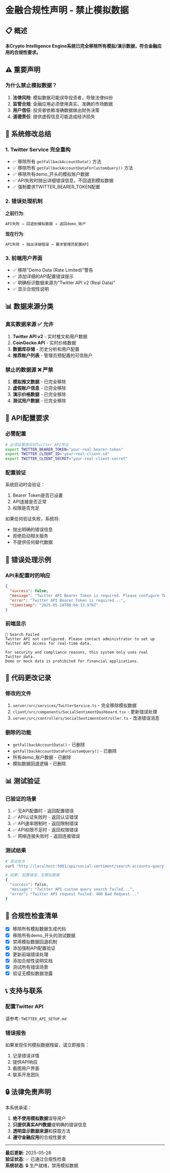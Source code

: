 # 金融合规性声明 - 禁止模拟数据

## 📋 概述

**本Crypto Intelligence Engine系统已完全移除所有模拟/演示数据，符合金融应用的合规性要求。**

## ⚠️ 重要声明

### 为什么禁止模拟数据？
1. **法律风险**: 模拟数据可能误导投资者，导致法律纠纷
2. **监管合规**: 金融应用必须使用真实、准确的市场数据
3. **用户信任**: 投资者依赖准确数据做出财务决策
4. **道德责任**: 提供虚假信息可能造成经济损失

## 🔧 系统修改总结

### 1. Twitter Service 完全重构
- ✅ 移除所有 `getFallbackAccountData()` 方法
- ✅ 移除所有 `getFallbackAccountDataForCustomQuery()` 方法
- ✅ 移除所有demo_开头的模拟账户数据
- ✅ API失败时抛出详细错误信息，不回退到模拟数据
- ✅ 强制要求TWITTER_BEARER_TOKEN配置

### 2. 错误处理机制
**之前行为**:
```
API失败 → 回退到模拟数据 → 返回demo_账户
```

**现在行为**:
```
API失败 → 抛出详细错误 → 要求管理员配置API
```

### 3. 前端用户界面
- ✅ 移除"Demo Data (Rate Limited)"警告
- ✅ 添加详细的API配置错误提示
- ✅ 明确标识数据来源为"Twitter API v2 (Real Data)"
- ✅ 显示合规性说明

## 📊 数据来源分类

### 真实数据来源 ✅ 允许
1. **Twitter API v2** - 实时推文和用户数据
2. **CoinGecko API** - 实时价格数据
3. **数据库存储** - 历史分析和用户配置
4. **推荐账户列表** - 管理员预配置的可信账户

### 禁止的数据源 ❌ 严禁
1. **模拟推文数据** - 已完全移除
2. **虚假账户信息** - 已完全移除
3. **演示价格数据** - 已完全移除
4. **测试用户数据** - 已完全移除

## 🔐 API配置要求

### 必需配置
```bash
# 必须设置真实的Twitter API凭证
export TWITTER_BEARER_TOKEN="your-real-bearer-token"
export TWITTER_CLIENT_ID="your-real-client-id" 
export TWITTER_CLIENT_SECRET="your-real-client-secret"
```

### 配置验证
系统启动时会验证：
1. Bearer Token是否已设置
2. API连接是否正常
3. 权限是否充足

如果任何验证失败，系统将:
- 抛出明确的错误信息
- 拒绝启动相关服务
- 不提供任何替代数据

## 🚨 错误处理示例

### API未配置时的响应
```json
{
  "success": false,
  "message": "Twitter API Bearer Token is required. Please configure TWITTER_BEARER_TOKEN environment variable. Demo data is prohibited for financial applications.",
  "error": "Twitter API Bearer Token is required...",
  "timestamp": "2025-05-28T08:04:13.970Z"
}
```

### 前端显示
```
🔴 Search Failed
Twitter API not configured. Please contact administrator to set up Twitter API access for real-time data.

For security and compliance reasons, this system only uses real Twitter data.
Demo or mock data is prohibited for financial applications.
```

## 📁 代码更改记录

### 修改的文件
1. `server/src/services/TwitterService.ts` - 完全移除模拟数据
2. `client/src/components/SocialSentimentDashboard.tsx` - 更新错误处理
3. `server/src/controllers/SocialSentimentController.ts` - 改进错误消息

### 删除的功能
- `getFallbackAccountData()` - 已删除
- `getFallbackAccountDataForCustomQuery()` - 已删除
- 所有demo_账户数据 - 已删除
- 模拟数据回退逻辑 - 已删除

## 📊 测试验证

### 已验证的场景
1. ✅ 无API配置时 - 返回配置错误
2. ✅ API认证失败时 - 返回认证错误
3. ✅ API速率限制时 - 返回限制错误
4. ✅ API权限不足时 - 返回权限错误
5. ✅ 网络连接失败时 - 返回连接错误

### 测试结果
```bash
# 测试命令
curl "http://localhost:5001/api/social-sentiment/search-accounts-query?query=Bitcoin&limit=1"

# 结果: 配置错误，无模拟数据
{
  "success": false,
  "message": "Twitter API custom query search failed...",
  "error": "Twitter API request failed: 400 Bad Request..."
}
```

## 🎯 合规性检查清单

- [x] 移除所有模拟数据生成代码
- [x] 移除所有demo_开头的测试数据
- [x] 禁用模拟数据回退机制
- [x] 添加强制API配置验证
- [x] 更新前端错误处理
- [x] 添加合规性说明文档
- [x] 测试所有错误场景
- [x] 验证无模拟数据泄露

## 📞 支持与联系

### 配置Twitter API
请参考: `TWITTER_API_SETUP.md`

### 错误报告
如果发现任何模拟数据残留，请立即报告：
1. 记录错误详情
2. 提供API响应
3. 截图用户界面
4. 联系开发团队

## 🔒 法律免责声明

本系统承诺：
1. **绝不使用模拟数据**误导用户
2. **只提供真实API数据**或明确的错误信息
3. **透明显示数据来源**和获取方法
4. **遵守金融应用**的合规性要求

---

**最后更新**: 2025-05-28  
**验证状态**: ✅ 已通过合规性检查  
**系统状态**: 🔒 生产就绪，禁用模拟数据 